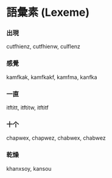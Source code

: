 # 語彙素 (Lexeme)

### 出現

cutfhienz, cutfhienw, culflenz

### 感覺

kamfkak, kamfkakf, kamfma, kanfka

### 一直

itftitt, itftitw, itftitf

### 十个

chapwex, chapwez, chabwex, chabwez

### 乾燥

khanxsoy, kansou

